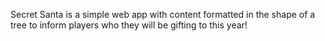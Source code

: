Secret Santa is a simple web app with content formatted in the shape of a tree to inform players who they will be gifting to this year!
